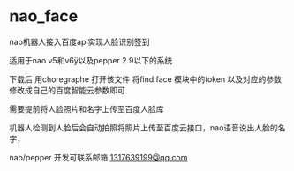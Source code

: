 # nao_face
nao机器人接入百度api实现人脸识别签到


适用于nao v5和v6ÿ以及pepper 2.9以下的系统


下载后 用choregraphe 打开该文件   将find face 模块中的token 以及对应的参数修改成自己的百度智能云参数即可

需要提前将人脸照片和名字上传至百度人脸库


机器人检测到人脸后会自动拍照将照片上传至百度云接口，nao语音说出人脸的名字，

nao/pepper 开发可联系邮箱 1317639199@qq.com
